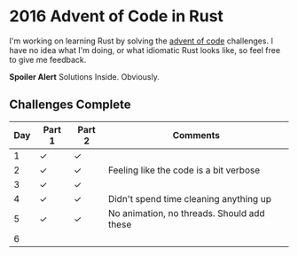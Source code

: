 2016 Advent of Code in Rust
===========================

I'm working on learning Rust by solving the [advent of code](http://adventofcode.com/)
challenges. I have no idea what I'm doing, or what idiomatic Rust looks like, so feel
free to give me feedback.

**Spoiler Alert** Solutions Inside. Obviously.

Challenges Complete
-------------------

Day | Part 1 | Part 2 | Comments
----|--------|--------|---------
1   |   ✓    |   ✓    |
2   |   ✓    |   ✓    | Feeling like the code is a bit verbose
3   |   ✓    |   ✓    |
4   |   ✓    |   ✓    | Didn't spend time cleaning anything up
5   |   ✓    |   ✓    | No animation, no threads. Should add these
6   |        |        |




